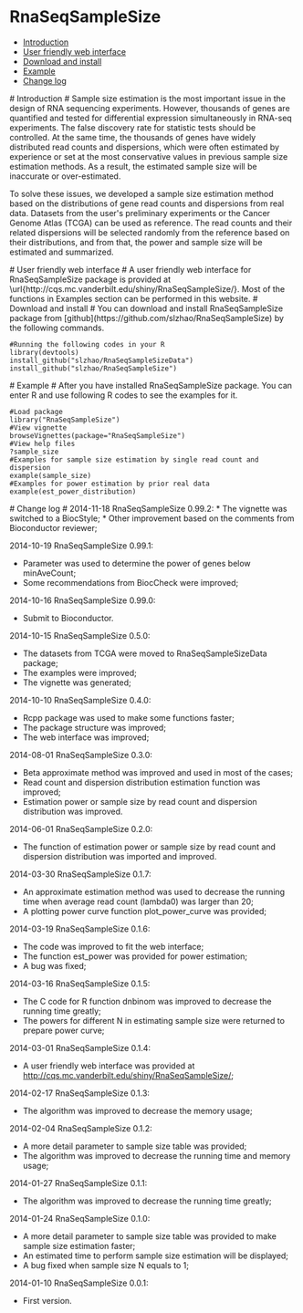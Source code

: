 RnaSeqSampleSize
============
* [Introduction](#Introduction)
* [User friendly web interface](#web)
* [Download and install](#download)
* [Example](#example)
* [Change log](#Change)

<a name="Introduction"/>
# Introduction #
Sample size estimation is the most important issue in the design of RNA sequencing experiments. However, thousands of genes are quantified and tested for differential expression simultaneously in RNA-seq experiments. The false discovery rate for statistic tests should be controlled. At the same time, the thousands of genes have widely distributed read counts and dispersions, which were often estimated by experience or set at the most conservative values in previous sample size estimation methods. As a result, the estimated sample size will be inaccurate or over-estimated.

To solve these issues, we developed a sample size estimation method based on the distributions of gene read counts and dispersions from real data. Datasets from the user's preliminary experiments or the Cancer Genome Atlas (TCGA) can be used as reference. The read counts and their related dispersions will be selected randomly from the reference based on their distributions, and from that, the power and sample size will be estimated and summarized.

<a name="web"/>
# User friendly web interface #
A user friendly web interface for RnaSeqSampleSize package is provided at \url{http://cqs.mc.vanderbilt.edu/shiny/RnaSeqSampleSize/}. Most of the functions in Examples section can be performed in this website.


<a name="download"/>
# Download and install #
You can download and install RnaSeqSampleSize package from [github](https://github.com/slzhao/RnaSeqSampleSize) by the following commands.

	#Running the following codes in your R
	library(devtools)
    install_github("slzhao/RnaSeqSampleSizeData")
    install_github("slzhao/RnaSeqSampleSize")

<a name="example"/>
# Example #
After you have installed RnaSeqSampleSize package. You can enter R and use following R codes to see the examples for it.
	
	#Load package
	library("RnaSeqSampleSize")
	#View vignette
	browseVignettes(package="RnaSeqSampleSize")
	#View help files
	?sample_size
	#Examples for sample size estimation by single read count and dispersion
	example(sample_size)
	#Examples for power estimation by prior real data
	example(est_power_distribution)

<a name="Change"/>
# Change log #
2014-11-18
RnaSeqSampleSize 0.99.2:
 * The vignette was switched to a BiocStyle;
 * Other improvement based on the comments from Bioconductor reviewer;

2014-10-19
RnaSeqSampleSize 0.99.1:
 * Parameter was used to determine the power of genes below minAveCount;
 * Some recommendations from BiocCheck were improved;

2014-10-16
RnaSeqSampleSize 0.99.0:
 * Submit to Bioconductor.

2014-10-15
RnaSeqSampleSize 0.5.0:
 * The datasets from TCGA were moved to RnaSeqSampleSizeData package;
 * The examples were improved;
 * The vignette was generated;

2014-10-10
RnaSeqSampleSize 0.4.0:
 * Rcpp package was used to make some functions faster;
 * The package structure was improved;
 * The web interface was improved;

2014-08-01
RnaSeqSampleSize 0.3.0:
 * Beta approximate method was improved and used in most of the cases;
 * Read count and dispersion distribution estimation function was improved;
 * Estimation power or sample size by read count and dispersion distribution was improved.

2014-06-01
RnaSeqSampleSize 0.2.0:
 * The function of estimation power or sample size by read count and dispersion distribution was imported and improved.

2014-03-30
RnaSeqSampleSize 0.1.7:
 * An approximate estimation method was used to decrease the running time when average read count (lambda0) was larger than 20;
 * A plotting power curve function plot_power_curve was provided;

2014-03-19
RnaSeqSampleSize 0.1.6:
 * The code was improved to fit the web interface;
 * The function est_power was provided for power estimation;
 * A bug was fixed;

2014-03-16
RnaSeqSampleSize 0.1.5:
 * The C code for R function dnbinom was improved to decrease the running time greatly;
 * The powers for different N in estimating sample size were returned to prepare power curve;

2014-03-01
RnaSeqSampleSize 0.1.4:
 * A user friendly web interface was provided at http://cqs.mc.vanderbilt.edu/shiny/RnaSeqSampleSize/;

2014-02-17
RnaSeqSampleSize 0.1.3:
 * The algorithm was improved to decrease the memory usage;

2014-02-04
RnaSeqSampleSize 0.1.2:
 * A more detail parameter to sample size table was provided;
 * The algorithm was improved to decrease the running time and memory usage;

2014-01-27
RnaSeqSampleSize 0.1.1:
 * The algorithm was improved to decrease the running time greatly;

2014-01-24
RnaSeqSampleSize 0.1.0:
 * A more detail parameter to sample size table was provided to make sample size estimation faster;
 * An estimated time to perform sample size estimation will be displayed;
 * A bug fixed when sample size N equals to 1;

2014-01-10
RnaSeqSampleSize 0.0.1:
 * First version.

